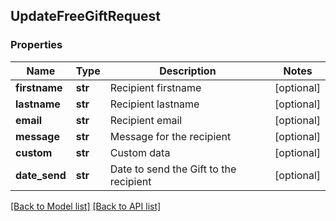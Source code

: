## UpdateFreeGiftRequest

### Properties
Name | Type | Description | Notes
------------ | ------------- | ------------- | -------------
**firstname** | **str** | Recipient firstname | [optional] 
**lastname** | **str** | Recipient lastname | [optional] 
**email** | **str** | Recipient email | [optional] 
**message** | **str** | Message for the recipient | [optional] 
**custom** | **str** | Custom data | [optional] 
**date_send** | **str** | Date to send the Gift to the recipient | [optional] 

[[Back to Model list]](#documentation-for-models) [[Back to API list]](#documentation-for-api-endpoints)


